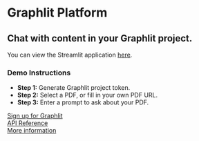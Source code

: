 # Graphlit Platform

## Chat with content in your Graphlit project.

You can view the Streamlit application [here](https://graphlit-samples-chat.streamlit.app/).

### Demo Instructions
- **Step 1:** Generate Graphlit project token.
- **Step 2:** Select a PDF, or fill in your own PDF URL.
- **Step 3:** Enter a prompt to ask about your PDF.

[Sign up for Graphlit](https://docs.graphlit.dev/getting-started/signup)            
[API Reference](https://docs.graphlit.dev/graphlit-data-api/api-reference)     
[More information](https://www.graphlit.com)